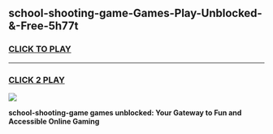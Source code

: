 
## school-shooting-game-Games-Play-Unblocked-&-Free-5h77t
<h3>
<a href="https://premium76.site?title=school-shooting-game&ref=24A">CLICK TO PLAY</a></h3>
<hr>

<h3>
<a href="https://premium76.site?title=school-shooting-game&ref=24A">CLICK 2 PLAY</a>
  
</h3>

<a href="https://premium76.site?title=school-shooting-game&ref=24A"><img src="https://clearcache.store/games.png"></a>


**school-shooting-game games unblocked: Your Gateway to Fun and Accessible Online Gaming**
